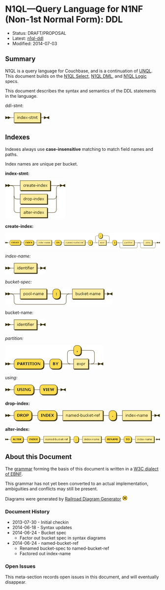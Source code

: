 # N1QL&mdash;Query Language for N1NF (Non-1st Normal Form): DDL

* Status: DRAFT/PROPOSAL
* Latest: [n1ql-ddl](https://github.com/couchbaselabs/query/blob/master/docs/n1ql-ddl.md)
* Modified: 2014-07-03

## Summary

N1QL is a query language for Couchbase, and is a continuation of
[UNQL](https://github.com/couchbaselabs/tuqqedin/blob/master/docs/unql-2013.md).
This document builds on the [N1QL
Select](https://github.com/couchbaselabs/query/blob/master/docs/n1ql-select.md),
[N1QL
DML](https://github.com/couchbaselabs/query/blob/master/docs/n1ql-dml.md),
and [N1QL
Logic](https://github.com/couchbaselabs/query/blob/master/docs/n1ql-logic.md)
specs.

This document describes the syntax and semantics of the DDL statements
in the language.

ddl-stmt:

![](diagram/ddl-stmt.png)

## Indexes

Indexes always use **case-insensitive** matching to match field names
and paths.

Index names are unique per bucket.

__index-stmt:__

![](diagram/index-stmt.png)

__create-index:__

![](diagram/create-index.png)

_index-name:_

![](diagram/index-name.png)

_bucket-spec:_

![](diagram/bucket-spec.png)

bucket-name:

![](diagram/bucket-name.png)

_partition:_

![](diagram/partition.png)

_using:_

![](diagram/using.png)

__drop-index:__

![](diagram/drop-index.png)

__alter-index:__

![](diagram/alter-index.png)

## About this Document

The
[grammar](https://github.com/couchbaselabs/query/blob/master/docs/n1ql-ddl.ebnf)
forming the basis of this document is written in a [W3C dialect of
EBNF](http://www.w3.org/TR/REC-xml/#sec-notation).

This grammar has not yet been converted to an actual implementation,
ambiguities and conflicts may still be present.

Diagrams were generated by [Railroad Diagram
Generator](http://railroad.my28msec.com/) ![](diagram/.png)

### Document History

* 2013-07-30 - Initial checkin
* 2014-06-18 - Syntax updates
* 2014-06-24 - Bucket spec
    * Factor out bucket spec in syntax diagrams
* 2014-06-24 - named-bucket-ref
    * Renamed bucket-spec to named-bucket-ref
    * Factored out index-name

### Open Issues

This meta-section records open issues in this document, and will
eventually disappear.
